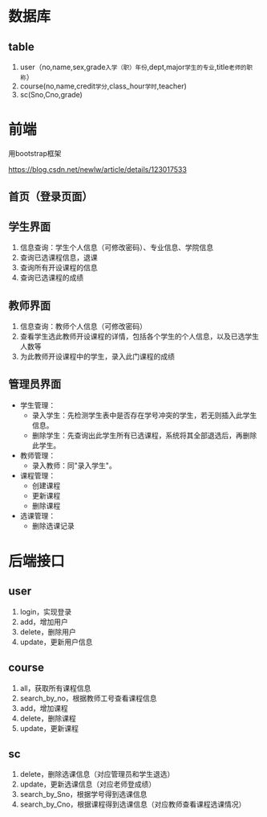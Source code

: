 # 数据库

## **table**

1. user（no,name,sex,grade`入学（职）年份`,dept,major`学生的专业`,title`老师的职称`）
2. course(no,name,credit`学分`,class_hour`学时`,teacher)
3. sc(Sno,Cno,grade)

# 前端

用bootstrap框架

https://blog.csdn.net/newlw/article/details/123017533

## 首页（登录页面）

## 学生界面

1. 信息查询：学生个人信息（可修改密码）、专业信息、学院信息
2. 查询已选课程信息，退课
3. 查询所有开设课程的信息
4. 查询已选课程的成绩

## 教师界面

1. 信息查询：教师个人信息（可修改密码）
2. 查看学生选此教师开设课程的详情，包括各个学生的个人信息，以及已选学生人数等
3. 为此教师开设课程中的学生，录入此门课程的成绩

## 管理员界面

- 学生管理：
  - 录入学生：先检测学生表中是否存在学号冲突的学生，若无则插入此学生信息。
  - 删除学生：先查询出此学生所有已选课程，系统将其全部退选后，再删除此学生。
- 教师管理：
  - 录入教师：同"录入学生"。
- 课程管理：
  - 创建课程
  - 更新课程
  - 删除课程
- 选课管理：
  - 删除选课记录



# 后端接口

## user

1. login，实现登录
2. add，增加用户
3. delete，删除用户
4. update，更新用户信息

## course

1. all，获取所有课程信息
2. search_by_no，根据教师工号查看课程信息
3. add，增加课程
4. delete，删除课程
5. update，更新课程

## sc

1. delete，删除选课信息（对应管理员和学生退选）
2. update，更新选课信息（对应老师登成绩）
3. search_by_Sno，根据学号得到选课信息
4. search_by_Cno，根据课程得到选课信息（对应教师查看课程选课情况）

